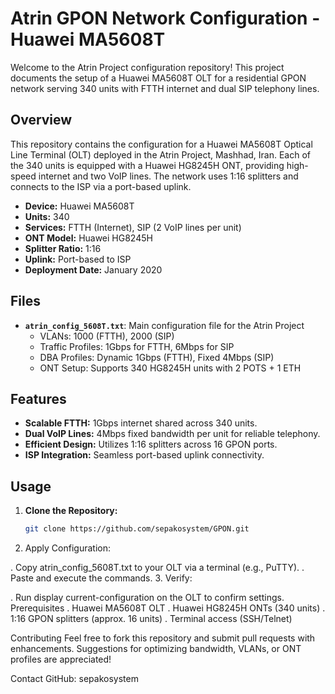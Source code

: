 # Atrin GPON Network Configuration - Huawei MA5608T

Welcome to the Atrin Project configuration repository! This project documents the setup of a Huawei MA5608T OLT for a residential GPON network serving 340 units with FTTH internet and dual SIP telephony lines.

## Overview
This repository contains the configuration for a Huawei MA5608T Optical Line Terminal (OLT) deployed in the Atrin Project, Mashhad, Iran. Each of the 340 units is equipped with a Huawei HG8245H ONT, providing high-speed internet and two VoIP lines. The network uses 1:16 splitters and connects to the ISP via a port-based uplink.

- **Device:** Huawei MA5608T
- **Units:** 340
- **Services:** FTTH (Internet), SIP (2 VoIP lines per unit)
- **ONT Model:** Huawei HG8245H
- **Splitter Ratio:** 1:16
- **Uplink:** Port-based to ISP
- **Deployment Date:** January 2020

## Files
- **`atrin_config_5608T.txt`**: Main configuration file for the Atrin Project
  - VLANs: 1000 (FTTH), 2000 (SIP)
  - Traffic Profiles: 1Gbps for FTTH, 6Mbps for SIP
  - DBA Profiles: Dynamic 1Gbps (FTTH), Fixed 4Mbps (SIP)
  - ONT Setup: Supports 340 HG8245H units with 2 POTS + 1 ETH

## Features
- **Scalable FTTH:** 1Gbps internet shared across 340 units.
- **Dual VoIP Lines:** 4Mbps fixed bandwidth per unit for reliable telephony.
- **Efficient Design:** Utilizes 1:16 splitters across 16 GPON ports.
- **ISP Integration:** Seamless port-based uplink connectivity.

## Usage
1. **Clone the Repository:**
   ```bash
   git clone https://github.com/sepakosystem/GPON.git
2. Apply Configuration:

 . Copy atrin_config_5608T.txt to your OLT via a terminal (e.g., PuTTY).
 . Paste and execute the commands.
3. Verify:

 . Run display current-configuration on the OLT to confirm settings.
   Prerequisites
 . Huawei MA5608T OLT
 . Huawei HG8245H ONTs (340 units)
 . 1:16 GPON splitters (approx. 16 units)
 . Terminal access (SSH/Telnet)

 Contributing
Feel free to fork this repository and submit pull requests with enhancements. Suggestions for optimizing bandwidth, VLANs, or ONT profiles are appreciated!

Contact
GitHub: sepakosystem
